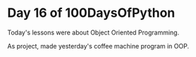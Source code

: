 # Day 16 of 100DaysOfPython

Today's lessons were about Object Oriented Programming.

As project, made yesterday's coffee machine program in OOP.
